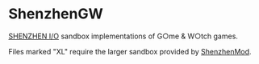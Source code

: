 # ShenzhenGW
[SHENZHEN I/O](http://www.zachtronics.com/shenzhen-io/) sandbox implementations of G○me &amp; W○tch games.

Files marked "XL" require the larger sandbox provided by [ShenzhenMod](https://github.com/gtw123/ShenzhenMod).
